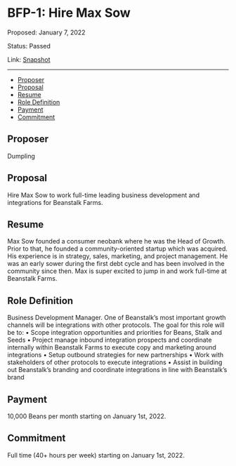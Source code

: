 # BFP-1: Hire Max Sow

Proposed: January 7, 2022

Status: Passed

Link: [Snapshot](https://snapshot.org/#/beanstalkfarms.eth/proposal/0xe942954ac1fe280f4a9f73fa05be30bee0bc23f6bc4534605c94f7fc77db7294)

---

- [Proposer](#proposer)
- [Proposal](#proposal)
- [Resume](#resume)
- [Role Definition](#role-definition)
- [Payment](#payment)
- [Commitment](#commitment)

## Proposer

Dumpling

## Proposal

Hire Max Sow to work full-time leading business development and integrations for Beanstalk
Farms.

## Resume

Max Sow founded a consumer neobank where he was the Head of Growth. Prior to
that, he founded a community-oriented startup which was acquired. His experience is
in strategy, sales, marketing, and project management.
He was an early sower during the first debt cycle and has been involved in the
community since then. Max is super excited to jump in and work full-time at Beanstalk
Farms.

## Role Definition

Business Development Manager. One of Beanstalk’s most important growth channels will be integrations with other protocols. The goal for this role will be to:
• Scope integration opportunities and priorities for Beans, Stalk and Seeds
• Project manage inbound integration prospects and coordinate internally within Beanstalk Farms to execute copy and marketing around integrations
• Setup outbound strategies for new partnerships
• Work with stakeholders of other protocols to execute integrations
• Assist in building out Beanstalk’s branding and coordinate integrations in line with Beanstalk’s brand

## Payment

10,000 Beans per month starting on January 1st, 2022.

## Commitment

Full time (40+ hours per week) starting on January 1st, 2022.
